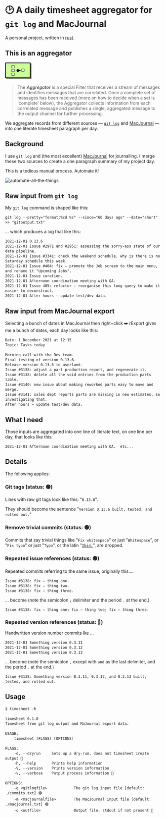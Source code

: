 # 🕑 A daily timesheet aggregator for `git log` and MacJournal

A personal project, written in [rust](https://www.rust-lang.org/).
## This is an aggregator

<a href="https://www.enterpriseintegrationpatterns.com/patterns/messaging/Aggregator.html"><img src="./aggregator.gif"></a>

> The ***Aggregator*** is a special Filter that receives a stream of messages and identifies messages that are correlated. Once a complete set of messages has been received (more on how to decide when a set is 'complete' below), the Aggregator collects information from each correlated message and publishes a single, aggregated message to the output channel for further processing.

We aggregate records from different sources — [`git log`](https://git-scm.com/docs/git-log) and [MacJournal](https://danschimpf.com/) — into one literate timesheet paragraph per day.

## Background

I use `git log` and (the most excellent) [MacJournal](https://danschimpf.com/) for journalling.
I merge these two sources to create a one paragraph summary of my project day.

This is a tedious manual process.  Automate it!

<img width="378" alt="automate-all-the-things" src="https://user-images.githubusercontent.com/80144/145323062-b6fadc17-34ff-4369-baea-de9420f9f288.png">

## Raw input from `git log`

My `git log` command is shaped like this:

```
git log --pretty="format:%cd %s" --since="60 days ago" --date="short" >> "gitoutput.txt"
```
... which produces a log that like this:

```
2021-12-01 0.13.6
2021-12-01 Issue #2971 and #2951: assessing the sorry-ass state of our data pipeline.
2021-12-01 Issue #3341: check the weekend schedule, why is there is no Saturday schedule this week.
2021-12-01 Issue #404: fix — promote the Job screen to the main menu, and rename it "Upcoming Jobs".
2021-12-01 Issue curation.
2021-12-01 Afternoon coordination meeting with QA.
2021-12-01 Issue 405: refactor — reorganise this long query to make it easier to deconstruct.
2021-12-01 After hours — update test/dev data.
```
## Raw input from MacJournal export

Selecting a bunch of dates in MacJournal then right+click ➡️ rExport gives me a bunch of dates, each day looks like this:

```
Date: 1 December 2021 at 12:15
Topic: Tasks today

Morning call with the Dev team.
Final testing of version 0.13.6.
Release version 0.13.6 to userland.
Issue #3138: adjust a part production report, and regenerate it.
Issue #3138: delete all the void entries from the production parts table.
Issue #3140: new issue about making reworked parts easy to move and merge.
Issue #3141: sales dept reports parts are missing in new estimates, so investigating that.
After hours — update test/dev data.
```
## What I need

Those inputs are aggregated into one line of literate text, on one line per day, that looks like this:

```
2021-12-01 Afternoon coordination meeting with QA.  etc...
```

## Details

The following applies:

### Git tags (status: 🟢)

Lines with raw git tags look like this: "`0.13.6`".

They should become the sentence "`Version 0.13.6 built, texted, and rolled out.`"

### Remove trivial commits (status: 🟢)

Commits that say trivial things like "`Fix whitespace`" or just "`Whitespace`", or "`Fix typo`" or just "`Typo`", or the latin "[`Ibid.`](https://en.wikipedia.org/wiki/Ibid.)", are dropped.

### Repeated issue references (status: 🟢)

Repeated commits referring to the same issue, originally this....
```
Issue #3138: fix — thing one.
Issue #3138: fix — thing two.
Issue #3138: fix — thing three.
```

... become (note the semicolon `;` delimiter and the period `.` at the end.)

```
Issue #3138: fix — thing one; fix — thing two; fix — thing three.
```

### Repeated version references (status: 🔴)

Handwritten version number commits lke ...
```
2021-12-01 Something version 0.3.11
2021-12-01 Something version 0.3.12
2021-12-01 Something version 0.3.13
```
... become (note the semicolon `,` except with `and` as the last delimiter, and the period `.` at the end.)

```
Issue #3138: Something version 0.3.11, 0.3.12, and 0.3.13 built, tested, and rolled out.
```

## Usage

```
$ timesheet -h

timesheet 0.1.0
Timesheet from git log output and MaJournal export data.

USAGE:
    timesheet [FLAGS] [OPTIONS]

FLAGS:
    -d, --dryrun     Sets up a dry-run, does not timesheet create output 🔴
    -h, --help       Prints help information
    -V, --version    Prints version information
    -v, --verbose    Putput process information 🔴

OPTIONS:
    -g <gitlogfile>            The git log input file [default: ./commits.txt] 🟢
    -m <macjournalfile>        The MacJournal input file [default: ./macjournal.txt] 🟢
    -o <outfile>               Output file, stdout if not present 🔴
```
